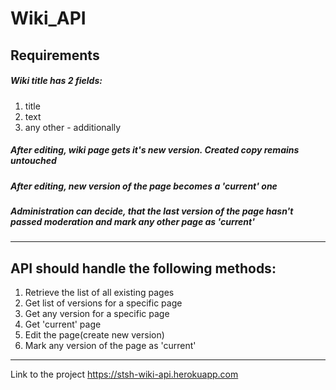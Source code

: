 # Wiki_API

## Requirements
##### Wiki title has 2 fields:
 1. title
 2. text
 3. any other - additionally

##### After editing, wiki page gets it's new version. Created copy remains untouched

##### After editing, new version of the page becomes a 'current' one

##### Administration can decide, that the last version of the page hasn't passed moderation and mark any other page as 'current'

---

## API should handle the following methods:
1. Retrieve the list of all existing pages
2. Get list of versions for a specific page
3. Get any version for a specific page
4. Get 'current' page
5. Edit the page(create new version)
6. Mark any version of the page as 'current' 

---

Link to the project 
https://stsh-wiki-api.herokuapp.com
